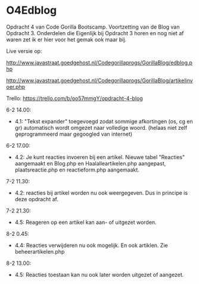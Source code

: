 # O4Edblog

Opdracht 4 van Code Gorilla Bootscamp. Voortzetting van de Blog van Opdracht 3. Onderdelen die Eigenlijk bij Opdracht 3 horen en nog niet af waren zet ik er hier voor het gemak ook maar bij.

Live versie op:   

http://www.javastraat.goedgehost.nl/Codegorillaprogs/GorillaBlog/edblog.php

http://www.javastraat.goedgehost.nl/Codegorillaprogs/GorillaBlog/artikelinvoer.php

Trello: https://trello.com/b/oo57mmgY/opdracht-4-blog

6-2 14.00:

- 4.1: "Tekst expander" toegevoegd zodat sommige afkortingen (os, cg en gr) automatisch wordt omgezet naar volledige woord. (helaas niet zelf geprogrammeerd maar gegoogled van internet)

6-2 17.00:
- 4.2: Je kunt reacties invoeren bij een artikel. Nieuwe tabel "Reacties" aangemaakt en Blog.php en Haalalleartikelen.php aangepast, plaatsreactie.php en reactieform.php aangemaakt.

7-2 11.30:
- 4.2: reacties bij artikel worden nu ook weergegeven. Dus in principe is deze opdracht af.

7-2 21.30:
- 4.5: Reageren op een artikel kan aan- of uitgezet worden. 

8-2 0.45:
- 4.4: Reacties verwijderen nu ook mogelijk. En ook artiklen. Zie beheerartikelen.php

8-2 13.00:
- 4.5: Reacties toestaan kan nu ook later worden uitgezet of aangezet.
